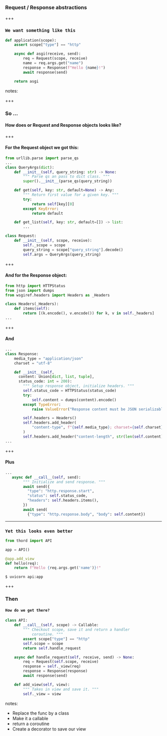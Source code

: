 ### Request / Response abstractions


+++

### `We want something like this`

```python
def application(scope):
    assert scope["type"] == "http"

    async def asgi(receive, send):
        req = Request(scope, receive)
        name = req.args.get("name")
        response = Response(f"Hello {name}!")
        await response(send)

    return asgi
```
notes:


+++

### So ...
#### How does or Request and Response objects looks like? <!-- .element: class="fragment" -->

+++


#### For the Request object we got this:

```python
from urllib.parse import parse_qs
...
class QueryArgs(dict):
    def __init__(self, query_string: str) -> None:
        """ Parse qs an pass to dict class. """
        super().__init__(parse_qs(query_string))

    def get(self, key: str, default=None) -> Any:
        """ Return first value for a given key. """
        try:
            return self[key][0]
        except KeyError:
            return default

    def get_list(self, key: str, default=[]) -> list:
        ...

class Request:
    def __init__(self, scope, receive):
        self._scope = scope
        query_string = scope["query_string"].decode()
        self.args = QueryArgs(query_string)
```
<!-- .element: class="stretch stretch-plus" -->


+++

#### And for the Response object:

```python
from http import HTTPStatus
from json import dumps
from wsgiref.headers import Headers as _Headers

class Headers(_Headers):
    def items(self):
        return [(k.encode(), v.encode()) for k, v in self._headers]
...
```


+++

#### And

```python
...
class Response:
    media_type = "application/json"
    charset = "utf-8"

    def __init__(self,
      content: Union[dict, list, tuple],
      status_code: int = 200):
        """ Setup response object, initialize headers. """
        self.status_code = HTTPStatus(status_code)
        try:
            self.content = dumps(content).encode()
        except TypeError:
            raise ValueError("Response content must be JSON serializable")

        self.headers = Headers()
        self.headers.add_header(
            "content-type", f"{self.media_type}; charset={self.charset}"
        )
        self.headers.add_header("content-length", str(len(self.content)))
...
```
<!-- .element: class="stretch stretch-plus wider" -->


+++

#### Plus

```python
...
   async def __call__(self, send):
        """ Initialize and send response. """
        await send({
          "type": "http.response.start",
          "status": self.status_code,
          "headers": self.headers.items(),
        })
        await send(
          {"type": "http.response.body", "body": self.content})
```


---

### `Yet this looks even better`


```python
from thord import API

app = API()

@app.add_view
def hello(req):
    return f"Hello {req.args.get('name')}!"
```

```shell
$ uvicorn api:app
```
<!-- .element: class="fragment" -->


+++

### Then <!-- .element: class="fragment" -->
#### `How do we get there?` <!-- .element: class="fragment" -->

```python
class API:
    def __call__(self, scope) -> Callable:
        """ Checkout scope, save it and return a handler
            coroutine. """
        assert scope["type"] == "http"
        self.scope = scope
        return self.handle_request

    async def handle_request(self, receive, send) -> None:
        req = Request(self.scope, receive)
        response = self._view(req)
        response = Response(response)
        await response(send)

    def add_view(self, view):
        """ Takes in view and save it. """
        self._view = view
```
<!-- .element: class="fragment" -->
notes:

- Replace the func by a class
- Make it a callable
- return a coroutine
- Create a decorator to save our view
